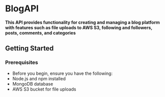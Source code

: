 # BlogAPI

__This API provides functionality for creating and managing a blog platform with features such as file uploads to AWS S3, following and followers, posts, comments, and categories__

## Getting Started
### Prerequisites
 - Before you begin, ensure you have the following:
 - Node.js and npm installed
 - MongoDB database
 - AWS S3 bucket for file uploads



